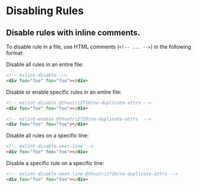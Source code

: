 # Disabling Rules

## Disable rules with inline comments.

To disable rule in a file, use HTML comments (`<!-- ... -->`) in the following format:

Disable all rules in an entire file:

```html
<!-- eslint-disable -->
<div foo="foo" foo="foo"></div>
```

Disable or enable specific rules in an entire file:

```html
<!-- eslint-disable @thuutri2710/no-duplicate-attrs -->
<div foo="foo" foo="foo"></div>

<!-- eslint-enable @thuutri2710/no-duplicate-attrs  -->
<div foo="foo" foo="foo"></div>
```

Disable all rules on a specific line:

```html
<!-- eslint-disable-next-line -->
<div foo="foo" foo="foo"></div>
```

Disable a specific rule on a specific line:

```html
<!-- eslint-disable-next-line @thuutri2710/no-duplicate-attrs -->
<div foo="foo" foo="foo"></div>
```
